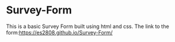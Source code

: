 # Survey-Form
This is a basic Survey Form built using html and css.
The link to the form:https://es2808.github.io/Survey-Form/

